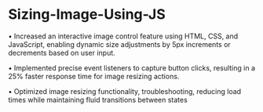 # Sizing-Image-Using-JS

• Increased an interactive image control feature using HTML, CSS, and JavaScript, enabling dynamic size
adjustments by 5px increments or decrements based on user input.

• Implemented precise event listeners to capture button clicks, resulting in a 25% faster response time for image
resizing actions.

• Optimized image resizing functionality, troubleshooting, reducing load times while maintaining fluid transitions
between states
